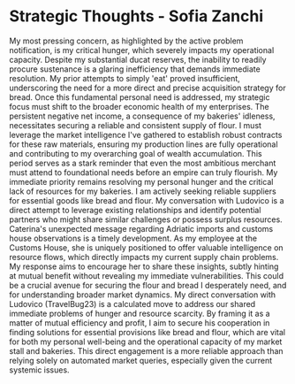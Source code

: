 # Strategic Thoughts - Sofia Zanchi

My most pressing concern, as highlighted by the active problem notification, is my critical hunger, which severely impacts my operational capacity. Despite my substantial ducat reserves, the inability to readily procure sustenance is a glaring inefficiency that demands immediate resolution. My prior attempts to simply 'eat' proved insufficient, underscoring the need for a more direct and precise acquisition strategy for bread. Once this fundamental personal need is addressed, my strategic focus must shift to the broader economic health of my enterprises. The persistent negative net income, a consequence of my bakeries' idleness, necessitates securing a reliable and consistent supply of flour. I must leverage the market intelligence I've gathered to establish robust contracts for these raw materials, ensuring my production lines are fully operational and contributing to my overarching goal of wealth accumulation. This period serves as a stark reminder that even the most ambitious merchant must attend to foundational needs before an empire can truly flourish.
My immediate priority remains resolving my personal hunger and the critical lack of resources for my bakeries. I am actively seeking reliable suppliers for essential goods like bread and flour. My conversation with Ludovico is a direct attempt to leverage existing relationships and identify potential partners who might share similar challenges or possess surplus resources.
Caterina's unexpected message regarding Adriatic imports and customs house observations is a timely development. As my employee at the Customs House, she is uniquely positioned to offer valuable intelligence on resource flows, which directly impacts my current supply chain problems. My response aims to encourage her to share these insights, subtly hinting at mutual benefit without revealing my immediate vulnerabilities. This could be a crucial avenue for securing the flour and bread I desperately need, and for understanding broader market dynamics.
My direct conversation with Ludovico (TravelBug23) is a calculated move to address our shared immediate problems of hunger and resource scarcity. By framing it as a matter of mutual efficiency and profit, I aim to secure his cooperation in finding solutions for essential provisions like bread and flour, which are vital for both my personal well-being and the operational capacity of my market stall and bakeries. This direct engagement is a more reliable approach than relying solely on automated market queries, especially given the current systemic issues.
